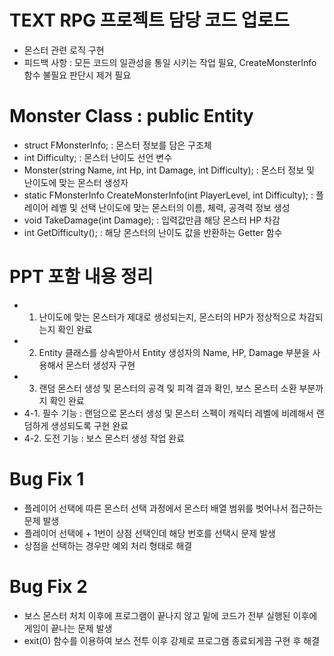 # TEXT RPG 프로젝트 담당 코드 업로드

- 몬스터 관련 로직 구현
- 피드백 사항 : 모든 코드의 일관성을 통일 시키는 작업 필요, CreateMonsterInfo 함수 불필요 판단시 제거 필요

# Monster Class : public Entity

- struct FMonsterInfo; : 몬스터 정보를 담은 구조체
- int Difficulty; : 몬스터 난이도 선언 변수
- Monster(string Name, int Hp, int Damage, int Difficulty); : 몬스터 정보 및 난이도에 맞는 몬스터 생성자
- static FMonsterInfo CreateMonsterInfo(int PlayerLevel, int Difficulty); : 플레이어 레벨 및 선택 난이도에 맞는 몬스터의 이름, 체력, 공격력 정보 생성
- void TakeDamage(int Damage); : 입력값만큼 해당 몬스터 HP 차감
- int GetDifficulty(); : 해당 몬스터의 난이도 값을 반환하는 Getter 함수

# PPT 포함 내용 정리

- 1. 난이도에 맞는 몬스터가 제대로 생성되는지, 몬스터의 HP가 정상적으로 차감되는지 확인 완료
- 2. Entity 클래스를 상속받아서 Entity 생성자의 Name, HP, Damage 부분을 사용해서 몬스터 생성자 구현
- 3. 랜덤 몬스터 생성 및 몬스터의 공격 및 피격 결과 확인, 보스 몬스터 소환 부분까지 확인 완료
- 4-1. 필수 기능 : 랜덤으로 몬스터 생성 및 몬스터 스펙이 캐릭터 레벨에 비례해서 랜덤하게 생성되도록 구현 완료
- 4-2. 도전 기능 : 보스 몬스터 생성 작업 완료

# Bug Fix 1

- 플레이어 선택에 따른 몬스터 선택 과정에서 몬스터 배열 범위를 벗어나서 접근하는 문제 발생
- 플레이어 선택에 + 1번이 상점 선택인데 해당 번호를 선택시 문제 발생
- 상점을 선택하는 경우만 예외 처리 형태로 해결

# Bug Fix 2

- 보스 몬스터 처치 이후에 프로그램이 끝나지 않고 밑에 코드가 전부 실행된 이후에 게임이 끝나는 문제 발생
- exit(0) 함수를 이용하여 보스 전투 이후 강제로 프로그램 종료되게끔 구현 후 해결
